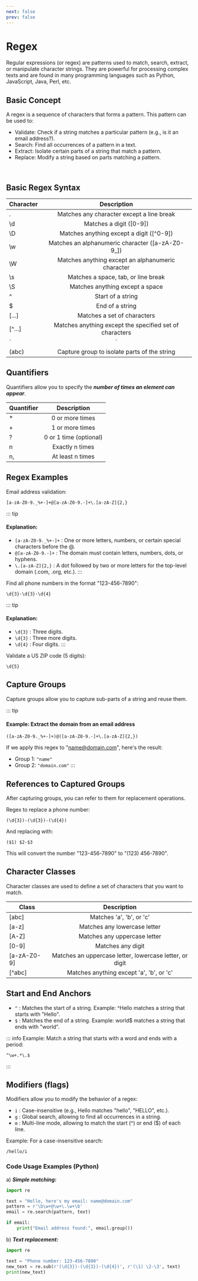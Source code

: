 ```yaml
---
next: false
prev: false
---
```


# Regex

Regular expressions (or regex) are patterns used to match, search, extract, or manipulate character strings. They are powerful for processing complex texts and are found in many programming languages such as Python, JavaScript, Java, Perl, etc.

## Basic Concept
A regex is a sequence of characters that forms a pattern. This pattern can be used to:

- Validate: Check if a string matches a particular pattern (e.g., is it an email address?).
- Search: Find all occurrences of a pattern in a text.
- Extract: Isolate certain parts of a string that match a pattern.
- Replace: Modify a string based on parts matching a pattern.
<br>

## Basic Regex Syntax

| Character        |      Description      |
| ------------- | :-----------: |
| .      | Matches any character except a line break |
| \d    |   Matches a digit ([0-9])    |
| \D |   Matches anything except a digit ([^0-9])    |
| \w |   Matches an alphanumeric character ([a-zA-Z0-9_])    |
| \W |   Matches anything except an alphanumeric character    |
| \s |   Matches a space, tab, or line break   |
| \S |   Matches anything except a space   |
| ^ |   Start of a string   |
| $ |   End of a string   |
| [...] |   Matches a set of characters   |
| [^...] |  Matches anything except the specified set of characters   |
| ` | `   |
| (abc) | Capture group to isolate parts of the string  |

## Quantifiers
Quantifiers allow you to specify the ***number of times an element can appear***.

| Quantifier        |      Description      |
| ------------- | :-----------: |
| *     | 0 or more times |
| +     | 1 or more times |
| ?     | 0 or 1 time (optional) |
| n    | Exactly n times |
| n,    | At least n times |

## Regex Examples
Email address validation:

```regex
[a-zA-Z0-9._%+-]+@[a-zA-Z0-9.-]+\.[a-zA-Z]{2,}
```

::: tip <h4>Explanation:</h4>
- `[a-zA-Z0-9._%+-]+` : One or more letters, numbers, or certain special characters before the @.
- `@[a-zA-Z0-9.-]+` : The domain must contain letters, numbers, dots, or hyphens.
- `\.[a-zA-Z]{2,}` : A dot followed by two or more letters for the top-level domain (.com, .org, etc.).
:::

Find all phone numbers in the format "123-456-7890":

```regex
\d{3}-\d{3}-\d{4}
```

::: tip <h4>Explanation:</h4>
- `\d{3}` : Three digits.
- `\d{3}` : Three more digits.
- `\d{4}` : Four digits.
:::

Validate a US ZIP code (5 digits):

```regex
\d{5}
```

## Capture Groups
Capture groups allow you to capture sub-parts of a string and reuse them.

::: tip <h4>Example: Extract the domain from an email address</h4>
```regex
([a-zA-Z0-9._%+-]+)@([a-zA-Z0-9.-]+\.[a-zA-Z]{2,})
```
If we apply this regex to "name@domain.com", here's the result:
* Group 1: `"name"`
* Group 2: `"domain.com"`
:::

## References to Captured Groups
After capturing groups, you can refer to them for replacement operations.

Regex to replace a phone number:
```regex
(\d{3})-(\d{3})-(\d{4})
```
And replacing with:

```text
($1) $2-$3
```
This will convert the number "123-456-7890" to "(123) 456-7890".

## Character Classes
Character classes are used to define a set of characters that you want to match.

| Class        |      Description      |
| ------------- | :-----------: |
| [abc]    | Matches 'a', 'b', or 'c' |
| [a-z]   | Matches any lowercase letter |
| [A-Z]   | Matches any uppercase letter |
| [0-9]   | Matches any digit |
| [a-zA-Z0-9]   | Matches an uppercase letter, lowercase letter, or digit |
| [^abc]   | Matches anything except 'a', 'b', or 'c' |

## Start and End Anchors
* `^` : Matches the start of a string. Example: ^Hello matches a string that starts with "Hello".
* `$` : Matches the end of a string. Example: world$ matches a string that ends with "world".

::: info Example:
Match a string that starts with a word and ends with a period:
```regex
^\w+.*\.$
```
:::

## Modifiers (flags)
Modifiers allow you to modify the behavior of a regex:

* `i` : Case-insensitive (e.g., Hello matches "hello", "HELLO", etc.).
* `g` : Global search, allowing to find all occurrences in a string.
* `m` : Multi-line mode, allowing to match the start (^) or end ($) of each line.

Example:
For a case-insensitive search:
```regex
/hello/i
```

### Code Usage Examples (Python)
a) ***Simple matching:***
```python
import re

text = "Hello, here's my email: name@domain.com"
pattern = r'\b\w+@\w+\.\w+\b'
email = re.search(pattern, text)

if email:
    print("Email address found:", email.group())
```

b) ***Text replacement:***
```python
import re

text = "Phone number: 123-456-7890"
new_text = re.sub(r'(\d{3})-(\d{3})-(\d{4})', r'(\1) \2-\3', text)
print(new_text)
``` 